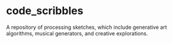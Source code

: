 # code_scribbles
A repository of processing sketches, which include generative art algorithms, musical generators, and creative explorations.
